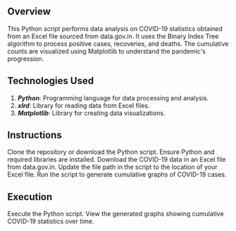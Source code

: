 ## Overview
This Python script performs data analysis on COVID-19 statistics obtained from an Excel file sourced from data.gov.in. It uses the Binary Index Tree algorithm to process positive cases, recoveries, and deaths. The cumulative counts are visualized using Matplotlib to understand the pandemic's progression.

## Technologies Used
1. ***Python***: Programming language for data processing and analysis.
2. ***xlrd***: Library for reading data from Excel files.
3. ***Matplotlib***: Library for creating data visualizations.

## Instructions
Clone the repository or download the Python script.
Ensure Python and required libraries are installed.
Download the COVID-19 data in an Excel file from data.gov.in.
Update the file path in the script to the location of your Excel file.
Run the script to generate cumulative graphs of COVID-19 cases.

## Execution
Execute the Python script.
View the generated graphs showing cumulative COVID-19 statistics over time.